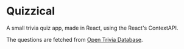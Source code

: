 # Quizzical

A small trivia quiz app, made in React, using the React's ContextAPI.

The questions are fetched from [Open Trivia Database](https://opentdb.com/).
